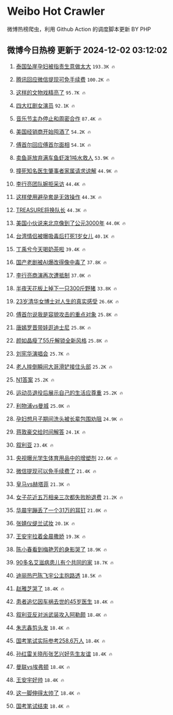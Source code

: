 # Weibo Hot Crawler 



微博热榜爬虫，利用 Github Action 的调度脚本更新 BY PHP 


## 微博今日热榜 更新于 2024-12-02 03:12:02 
1. [泰国坠崖孕妇被指责生意做太大](https://s.weibo.com/weibo?q=%23%E6%B3%B0%E5%9B%BD%E5%9D%A0%E5%B4%96%E5%AD%95%E5%A6%87%E8%A2%AB%E6%8C%87%E8%B4%A3%E7%94%9F%E6%84%8F%E5%81%9A%E5%A4%AA%E5%A4%A7%23&t=31&band_rank=1&Refer=top) `193.3K 🔥` 

1. [腾讯回应微信提现可免手续费](https://s.weibo.com/weibo?q=%23%E8%85%BE%E8%AE%AF%E5%9B%9E%E5%BA%94%E5%BE%AE%E4%BF%A1%E6%8F%90%E7%8E%B0%E5%8F%AF%E5%85%8D%E6%89%8B%E7%BB%AD%E8%B4%B9%23&t=31&band_rank=2&Refer=top) `100.2K 🔥` 

1. [这样的文物戏精亮了](https://s.weibo.com/weibo?q=%23%E8%BF%99%E6%A0%B7%E7%9A%84%E6%96%87%E7%89%A9%E6%88%8F%E7%B2%BE%E4%BA%AE%E4%BA%86%23&t=31&band_rank=3&Refer=top) `95.7K 🔥` 

1. [四大扛剧女演员](https://s.weibo.com/weibo?q=%23%E5%9B%9B%E5%A4%A7%E6%89%9B%E5%89%A7%E5%A5%B3%E6%BC%94%E5%91%98%23&t=31&band_rank=4&Refer=top) `92.1K 🔥` 

1. [音乐节主办停止和周密合作](https://s.weibo.com/weibo?q=%E9%9F%B3%E4%B9%90%E8%8A%82%E4%B8%BB%E5%8A%9E%E5%81%9C%E6%AD%A2%E5%92%8C%E5%91%A8%E5%AF%86%E5%90%88%E4%BD%9C&t=31&band_rank=5&Refer=top) `87.4K 🔥` 

1. [美国经销商开始囤酒了](https://s.weibo.com/weibo?q=%23%E7%BE%8E%E5%9B%BD%E7%BB%8F%E9%94%80%E5%95%86%E5%BC%80%E5%A7%8B%E5%9B%A4%E9%85%92%E4%BA%86%23&t=31&band_rank=6&Refer=top) `54.2K 🔥` 

1. [傅首尔回应傅首尔面相](https://s.weibo.com/weibo?q=%23%E5%82%85%E9%A6%96%E5%B0%94%E5%9B%9E%E5%BA%94%E5%82%85%E9%A6%96%E5%B0%94%E9%9D%A2%E7%9B%B8%23&t=31&band_rank=7&Refer=top) `54.1K 🔥` 

1. [卖鱼哥放弃满车鱼虾泼1吨水救人](https://s.weibo.com/weibo?q=%23%E5%8D%96%E9%B1%BC%E5%93%A5%E6%94%BE%E5%BC%83%E6%BB%A1%E8%BD%A6%E9%B1%BC%E8%99%BE%E6%B3%BC1%E5%90%A8%E6%B0%B4%E6%95%91%E4%BA%BA%23&t=31&band_rank=8&Refer=top) `53.9K 🔥` 

1. [撞死知名医生肇事者家属请求谅解](https://s.weibo.com/weibo?q=%23%E6%92%9E%E6%AD%BB%E7%9F%A5%E5%90%8D%E5%8C%BB%E7%94%9F%E8%82%87%E4%BA%8B%E8%80%85%E5%AE%B6%E5%B1%9E%E8%AF%B7%E6%B1%82%E8%B0%85%E8%A7%A3%23&t=31&band_rank=9&Refer=top) `44.9K 🔥` 

1. [李行亮团队婉拒采访](https://s.weibo.com/weibo?q=%23%E6%9D%8E%E8%A1%8C%E4%BA%AE%E5%9B%A2%E9%98%9F%E5%A9%89%E6%8B%92%E9%87%87%E8%AE%BF%23&t=31&band_rank=10&Refer=top) `44.4K 🔥` 

1. [这样使用避孕套是无效操作](https://s.weibo.com/weibo?q=%23%E8%BF%99%E6%A0%B7%E4%BD%BF%E7%94%A8%E9%81%BF%E5%AD%95%E5%A5%97%E6%98%AF%E6%97%A0%E6%95%88%E6%93%8D%E4%BD%9C%23&t=31&band_rank=11&Refer=top) `44.3K 🔥` 

1. [TREASURE将换队长](https://s.weibo.com/weibo?q=%23TREASURE%E5%B0%86%E6%8D%A2%E9%98%9F%E9%95%BF%23&t=31&band_rank=12&Refer=top) `44.3K 🔥` 

1. [美国小伙说来北京像到了公元3000年](https://s.weibo.com/weibo?q=%23%E7%BE%8E%E5%9B%BD%E5%B0%8F%E4%BC%99%E8%AF%B4%E6%9D%A5%E5%8C%97%E4%BA%AC%E5%83%8F%E5%88%B0%E4%BA%86%E5%85%AC%E5%85%833000%E5%B9%B4%23&t=31&band_rank=13&Refer=top) `44.0K 🔥` 

1. [台湾情侣被曝吸毒后打死1岁女儿](https://s.weibo.com/weibo?q=%23%E5%8F%B0%E6%B9%BE%E6%83%85%E4%BE%A3%E8%A2%AB%E6%9B%9D%E5%90%B8%E6%AF%92%E5%90%8E%E6%89%93%E6%AD%BB1%E5%B2%81%E5%A5%B3%E5%84%BF%23&t=31&band_rank=14&Refer=top) `40.1K 🔥` 

1. [丁禹兮今天喝奶茶啦](https://s.weibo.com/weibo?q=%23%E4%B8%81%E7%A6%B9%E5%85%AE%E4%BB%8A%E5%A4%A9%E5%96%9D%E5%A5%B6%E8%8C%B6%E5%95%A6%23&t=31&band_rank=15&Refer=top) `39.4K 🔥` 

1. [国产老剧被AI爆改得像中毒了](https://s.weibo.com/weibo?q=%23%E5%9B%BD%E4%BA%A7%E8%80%81%E5%89%A7%E8%A2%ABAI%E7%88%86%E6%94%B9%E5%BE%97%E5%83%8F%E4%B8%AD%E6%AF%92%E4%BA%86%23&t=31&band_rank=16&Refer=top) `37.8K 🔥` 

1. [李行亮商演再次遭抵制](https://s.weibo.com/weibo?q=%23%E6%9D%8E%E8%A1%8C%E4%BA%AE%E5%95%86%E6%BC%94%E5%86%8D%E6%AC%A1%E9%81%AD%E6%8A%B5%E5%88%B6%23&t=31&band_rank=17&Refer=top) `37.0K 🔥` 

1. [半夜天花板上掉下一只300斤野猪](https://s.weibo.com/weibo?q=%23%E5%8D%8A%E5%A4%9C%E5%A4%A9%E8%8A%B1%E6%9D%BF%E4%B8%8A%E6%8E%89%E4%B8%8B%E4%B8%80%E5%8F%AA300%E6%96%A4%E9%87%8E%E7%8C%AA%23&t=31&band_rank=18&Refer=top) `33.8K 🔥` 

1. [23岁清华女博士对人生的真实感受](https://s.weibo.com/weibo?q=23%E5%B2%81%E6%B8%85%E5%8D%8E%E5%A5%B3%E5%8D%9A%E5%A3%AB%E5%AF%B9%E4%BA%BA%E7%94%9F%E7%9A%84%E7%9C%9F%E5%AE%9E%E6%84%9F%E5%8F%97&t=31&band_rank=19&Refer=top) `26.6K 🔥` 

1. [傅首尔说我是容貌攻击的重点对象](https://s.weibo.com/weibo?q=%23%E5%82%85%E9%A6%96%E5%B0%94%E8%AF%B4%E6%88%91%E6%98%AF%E5%AE%B9%E8%B2%8C%E6%94%BB%E5%87%BB%E7%9A%84%E9%87%8D%E7%82%B9%E5%AF%B9%E8%B1%A1%23&t=31&band_rank=20&Refer=top) `25.8K 🔥` 

1. [唐嫣罗晋带娃逛迪士尼](https://s.weibo.com/weibo?q=%23%E5%94%90%E5%AB%A3%E7%BD%97%E6%99%8B%E5%B8%A6%E5%A8%83%E9%80%9B%E8%BF%AA%E5%A3%AB%E5%B0%BC%23&t=31&band_rank=21&Refer=top) `25.8K 🔥` 

1. [颜如晶瘦了55斤解锁全新风格](https://s.weibo.com/weibo?q=%23%E9%A2%9C%E5%A6%82%E6%99%B6%E7%98%A6%E4%BA%8655%E6%96%A4%E8%A7%A3%E9%94%81%E5%85%A8%E6%96%B0%E9%A3%8E%E6%A0%BC%23&t=31&band_rank=22&Refer=top) `25.8K 🔥` 

1. [刘宪华演唱会](https://s.weibo.com/weibo?q=%E5%88%98%E5%AE%AA%E5%8D%8E%E6%BC%94%E5%94%B1%E4%BC%9A&t=31&band_rank=23&Refer=top) `25.7K 🔥` 

1. [老人摔倒瞬间大哥滑铲接住头部](https://s.weibo.com/weibo?q=%23%E8%80%81%E4%BA%BA%E6%91%94%E5%80%92%E7%9E%AC%E9%97%B4%E5%A4%A7%E5%93%A5%E6%BB%91%E9%93%B2%E6%8E%A5%E4%BD%8F%E5%A4%B4%E9%83%A8%23&t=31&band_rank=24&Refer=top) `25.2K 🔥` 

1. [N1答案](https://s.weibo.com/weibo?q=N1%E7%AD%94%E6%A1%88&t=31&band_rank=25&Refer=top) `25.2K 🔥` 

1. [运动员退役后展示自己的生活应尊重](https://s.weibo.com/weibo?q=%23%E8%BF%90%E5%8A%A8%E5%91%98%E9%80%80%E5%BD%B9%E5%90%8E%E5%B1%95%E7%A4%BA%E8%87%AA%E5%B7%B1%E7%9A%84%E7%94%9F%E6%B4%BB%E5%BA%94%E5%B0%8A%E9%87%8D%23&t=31&band_rank=26&Refer=top) `25.2K 🔥` 

1. [利物浦vs曼城](https://s.weibo.com/weibo?q=%23%E5%88%A9%E7%89%A9%E6%B5%A6vs%E6%9B%BC%E5%9F%8E%23&t=31&band_rank=27&Refer=top) `25.0K 🔥` 

1. [孕妇想月子期间洗头被长辈包围劝阻](https://s.weibo.com/weibo?q=%23%E5%AD%95%E5%A6%87%E6%83%B3%E6%9C%88%E5%AD%90%E6%9C%9F%E9%97%B4%E6%B4%97%E5%A4%B4%E8%A2%AB%E9%95%BF%E8%BE%88%E5%8C%85%E5%9B%B4%E5%8A%9D%E9%98%BB%23&t=31&band_rank=28&Refer=top) `24.9K 🔥` 

1. [蒋敦豪交给时间解答](https://s.weibo.com/weibo?q=%23%E8%92%8B%E6%95%A6%E8%B1%AA%E4%BA%A4%E7%BB%99%E6%97%B6%E9%97%B4%E8%A7%A3%E7%AD%94%23&t=31&band_rank=29&Refer=top) `24.1K 🔥` 

1. [叙利亚](https://s.weibo.com/weibo?q=%E5%8F%99%E5%88%A9%E4%BA%9A&t=31&band_rank=30&Refer=top) `23.4K 🔥` 

1. [央视曝光学生体育用品中的增塑剂](https://s.weibo.com/weibo?q=%23%E5%A4%AE%E8%A7%86%E6%9B%9D%E5%85%89%E5%AD%A6%E7%94%9F%E4%BD%93%E8%82%B2%E7%94%A8%E5%93%81%E4%B8%AD%E7%9A%84%E5%A2%9E%E5%A1%91%E5%89%82%23&t=31&band_rank=31&Refer=top) `22.6K 🔥` 

1. [微信提现可以免手续费了](https://s.weibo.com/weibo?q=%23%E5%BE%AE%E4%BF%A1%E6%8F%90%E7%8E%B0%E5%8F%AF%E4%BB%A5%E5%85%8D%E6%89%8B%E7%BB%AD%E8%B4%B9%E4%BA%86%23&t=31&band_rank=32&Refer=top) `21.4K 🔥` 

1. [皇马vs赫塔菲](https://s.weibo.com/weibo?q=%E7%9A%87%E9%A9%ACvs%E8%B5%AB%E5%A1%94%E8%8F%B2&t=31&band_rank=33&Refer=top) `21.3K 🔥` 

1. [女子花近五万相亲三次都失败盼退费](https://s.weibo.com/weibo?q=%23%E5%A5%B3%E5%AD%90%E8%8A%B1%E8%BF%91%E4%BA%94%E4%B8%87%E7%9B%B8%E4%BA%B2%E4%B8%89%E6%AC%A1%E9%83%BD%E5%A4%B1%E8%B4%A5%E7%9B%BC%E9%80%80%E8%B4%B9%23&t=31&band_rank=34&Refer=top) `21.2K 🔥` 

1. [华晨宇蹦丢了一个31万的耳钉](https://s.weibo.com/weibo?q=%E5%8D%8E%E6%99%A8%E5%AE%87%E8%B9%A6%E4%B8%A2%E4%BA%86%E4%B8%80%E4%B8%AA31%E4%B8%87%E7%9A%84%E8%80%B3%E9%92%89&t=31&band_rank=35&Refer=top) `21.0K 🔥` 

1. [张婧仪缇兰试妆](https://s.weibo.com/weibo?q=%23%E5%BC%A0%E5%A9%A7%E4%BB%AA%E7%BC%87%E5%85%B0%E8%AF%95%E5%A6%86%23&t=31&band_rank=36&Refer=top) `20.1K 🔥` 

1. [王安宇拉着金晨撒娇](https://s.weibo.com/weibo?q=%23%E7%8E%8B%E5%AE%89%E5%AE%87%E6%8B%89%E7%9D%80%E9%87%91%E6%99%A8%E6%92%92%E5%A8%87%23&t=31&band_rank=37&Refer=top) `19.3K 🔥` 

1. [陈小春看到梅艳芳的身影哭了](https://s.weibo.com/weibo?q=%23%E9%99%88%E5%B0%8F%E6%98%A5%E7%9C%8B%E5%88%B0%E6%A2%85%E8%89%B3%E8%8A%B3%E7%9A%84%E8%BA%AB%E5%BD%B1%E5%93%AD%E4%BA%86%23&t=31&band_rank=38&Refer=top) `18.9K 🔥` 

1. [90多名艾滋病患儿有个共同的家](https://s.weibo.com/weibo?q=%2390%E5%A4%9A%E5%90%8D%E8%89%BE%E6%BB%8B%E7%97%85%E6%82%A3%E5%84%BF%E6%9C%89%E4%B8%AA%E5%85%B1%E5%90%8C%E7%9A%84%E5%AE%B6%23&t=31&band_rank=39&Refer=top) `18.7K 🔥` 

1. [迪丽热巴陈飞宇公主抱路透](https://s.weibo.com/weibo?q=%23%E8%BF%AA%E4%B8%BD%E7%83%AD%E5%B7%B4%E9%99%88%E9%A3%9E%E5%AE%87%E5%85%AC%E4%B8%BB%E6%8A%B1%E8%B7%AF%E9%80%8F%23&t=31&band_rank=40&Refer=top) `18.5K 🔥` 

1. [赵雅芝哭了](https://s.weibo.com/weibo?q=%E8%B5%B5%E9%9B%85%E8%8A%9D%E5%93%AD%E4%BA%86&t=31&band_rank=41&Refer=top) `18.4K 🔥` 

1. [患者追忆因车祸去世的45岁医生](https://s.weibo.com/weibo?q=%23%E6%82%A3%E8%80%85%E8%BF%BD%E5%BF%86%E5%9B%A0%E8%BD%A6%E7%A5%B8%E5%8E%BB%E4%B8%96%E7%9A%8445%E5%B2%81%E5%8C%BB%E7%94%9F%23&t=31&band_rank=42&Refer=top) `18.4K 🔥` 

1. [叙利亚反对派武装攻入阿勒颇](https://s.weibo.com/weibo?q=%23%E5%8F%99%E5%88%A9%E4%BA%9A%E5%8F%8D%E5%AF%B9%E6%B4%BE%E6%AD%A6%E8%A3%85%E6%94%BB%E5%85%A5%E9%98%BF%E5%8B%92%E9%A2%87%23&t=31&band_rank=43&Refer=top) `18.4K 🔥` 

1. [朱志鑫剪头发](https://s.weibo.com/weibo?q=%E6%9C%B1%E5%BF%97%E9%91%AB%E5%89%AA%E5%A4%B4%E5%8F%91&t=31&band_rank=44&Refer=top) `18.4K 🔥` 

1. [国考笔试实际参考258.6万人](https://s.weibo.com/weibo?q=%23%E5%9B%BD%E8%80%83%E7%AC%94%E8%AF%95%E5%AE%9E%E9%99%85%E5%8F%82%E8%80%83258.6%E4%B8%87%E4%BA%BA%23&t=31&band_rank=45&Refer=top) `18.4K 🔥` 

1. [孙红雷关晓彤张艺兴好先生友谊](https://s.weibo.com/weibo?q=%E5%AD%99%E7%BA%A2%E9%9B%B7%E5%85%B3%E6%99%93%E5%BD%A4%E5%BC%A0%E8%89%BA%E5%85%B4%E5%A5%BD%E5%85%88%E7%94%9F%E5%8F%8B%E8%B0%8A&t=31&band_rank=46&Refer=top) `18.4K 🔥` 

1. [曼联vs埃弗顿](https://s.weibo.com/weibo?q=%23%E6%9B%BC%E8%81%94vs%E5%9F%83%E5%BC%97%E9%A1%BF%23&t=31&band_rank=47&Refer=top) `18.4K 🔥` 

1. [王安宇好帅](https://s.weibo.com/weibo?q=%E7%8E%8B%E5%AE%89%E5%AE%87%E5%A5%BD%E5%B8%85&t=31&band_rank=48&Refer=top) `18.4K 🔥` 

1. [这一脚伸得太帅了](https://s.weibo.com/weibo?q=%23%E8%BF%99%E4%B8%80%E8%84%9A%E4%BC%B8%E5%BE%97%E5%A4%AA%E5%B8%85%E4%BA%86%23&t=31&band_rank=49&Refer=top) `18.4K 🔥` 

1. [国考笔试结束](https://s.weibo.com/weibo?q=%23%E5%9B%BD%E8%80%83%E7%AC%94%E8%AF%95%E7%BB%93%E6%9D%9F%23&t=31&band_rank=50&Refer=top) `18.4K 🔥` 

